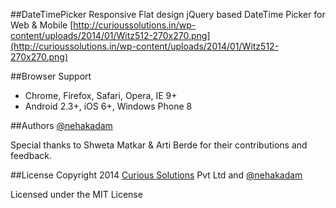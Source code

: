 ##DateTimePicker
Responsive Flat design jQuery based DateTime Picker for Web &amp; Mobile
[http://curioussolutions.in/wp-content/uploads/2014/01/Witz512-270x270.png](http://curioussolutions.in/wp-content/uploads/2014/01/Witz512-270x270.png)


##Browser Support
- Chrome, Firefox, Safari, Opera, IE 9+
- Android 2.3+, iOS 6+, Windows Phone 8


##Authors
[@nehakadam](https://github.com/nehakadam)

Special thanks to Shweta Matkar & Arti Berde for their contributions and feedback.


##License
Copyright 2014 [Curious Solutions](https://github.com/CuriousSolutions) Pvt Ltd and [@nehakadam](https://github.com/nehakadam)

Licensed under the MIT License